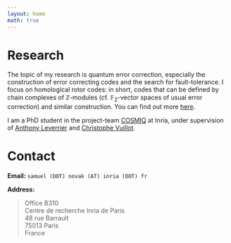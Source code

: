 ```yaml
---
layout: home
math: true
---
```


# Research

The topic of my research is quantum error correction, especially the construction of error correcting codes and the search for fault-tolerance. I focus on homological rotor codes: in short, codes that can be defined by chain complexes of $\mathbb{Z}$-modules (cf. $\mathbb{F}_2$-vector spaces of usual error correction) and similar construction. You can find out more [here](research).

I am a PhD student in the project-team [COSMIQ](https://www.rocq.inria.fr/secret/) at Inria, under supervision of [Anthony Leverrier](https://sites.google.com/site/anthonyleverrier/) and [Christophe Vuillot](https://members.loria.fr/CVuillot/).


# Contact

**Email:** `samuel (DOT) novak (AT) inria (DOT) fr`

**Address:**

> Office B310  
> Centre de recherche Inria de Paris  
> 48 rue Barrault  
> 75013 Paris  
> France

